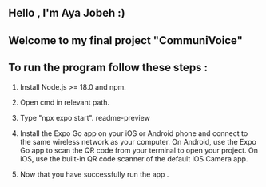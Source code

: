 ## Hello , I'm Aya Jobeh :)
## Welcome to my final project "CommuniVoice"

## To run the program follow these steps :
1. Install Node.js >= 18.0 and npm.
2. Open cmd in relevant path.
3. Type "npx expo start".
readme-preview

4. Install the Expo Go app on your iOS or Android phone and connect to the same wireless network as your computer. On Android, use the Expo Go app to scan the QR code from your terminal to open your project. On iOS, use the built-in QR code scanner of the default iOS Camera app.
5. Now that you have successfully run the app .


